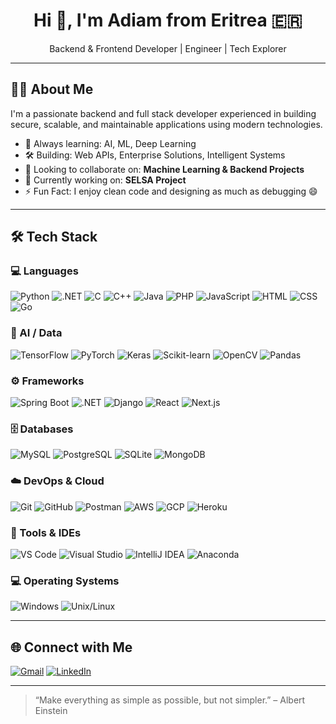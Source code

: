 <!-- GitHub Profile README.md -->

<h1 align="center">Hi 👋, I'm Adiam from Eritrea 🇪🇷</h1>
<p align="center">Backend & Frontend Developer | Engineer | Tech Explorer</p>

---

## 👨‍💻 About Me

I'm a passionate backend and full stack developer experienced in building secure, scalable, and maintainable applications using modern technologies.

- 🧠 Always learning: AI, ML, Deep Learning  
- 🛠️ Building: Web APIs, Enterprise Solutions, Intelligent Systems  
- 👯 Looking to collaborate on: **Machine Learning & Backend Projects**  
- 🔭 Currently working on: **SELSA Project**  
- ⚡ Fun Fact: I enjoy clean code and designing as much as debugging 😄  

---

## 🛠️ Tech Stack

### 💻 Languages
![Python](https://img.shields.io/badge/Python-3776AB?style=flat&logo=python&logoColor=white)
![.NET](https://img.shields.io/badge/.NET-512BD4?style=flat&logo=dotnet&logoColor=white)
![C](https://img.shields.io/badge/C-00599C?style=flat&logo=c&logoColor=white)
![C++](https://img.shields.io/badge/C++-00599C?style=flat&logo=c%2B%2B&logoColor=white)
![Java](https://img.shields.io/badge/Java-007396?style=flat&logo=java&logoColor=white)
![PHP](https://img.shields.io/badge/PHP-777BB4?style=flat&logo=php&logoColor=white)
![JavaScript](https://img.shields.io/badge/JavaScript-F7DF1E?style=flat&logo=javascript&logoColor=black)
![HTML](https://img.shields.io/badge/HTML5-E34F26?style=flat&logo=html5&logoColor=white)
![CSS](https://img.shields.io/badge/CSS3-1572B6?style=flat&logo=css3&logoColor=white)
![Go](https://img.shields.io/badge/Go-00ADD8?style=flat&logo=go&logoColor=white)

### 🧠 AI / Data
![TensorFlow](https://img.shields.io/badge/TensorFlow-FF6F00?style=flat&logo=tensorflow&logoColor=white)
![PyTorch](https://img.shields.io/badge/PyTorch-EE4C2C?style=flat&logo=pytorch&logoColor=white)
![Keras](https://img.shields.io/badge/Keras-D00000?style=flat&logo=keras&logoColor=white)
![Scikit-learn](https://img.shields.io/badge/Scikit--Learn-F7931E?style=flat&logo=scikit-learn&logoColor=white)
![OpenCV](https://img.shields.io/badge/OpenCV-5C3EE8?style=flat&logo=opencv&logoColor=white)
![Pandas](https://img.shields.io/badge/Pandas-150458?style=flat&logo=pandas&logoColor=white)

### ⚙️ Frameworks
![Spring Boot](https://img.shields.io/badge/Spring_Boot-6DB33F?style=flat&logo=spring&logoColor=white)
![.NET](https://img.shields.io/badge/.NET-512BD4?style=flat&logo=dotnet&logoColor=white)
![Django](https://img.shields.io/badge/Django-092E20?style=flat&logo=django&logoColor=white)
![React](https://img.shields.io/badge/React-20232A?style=flat&logo=react&logoColor=61DAFB)
![Next.js](https://img.shields.io/badge/Next.js-000000?style=flat&logo=nextdotjs&logoColor=white)

### 🗄️ Databases
![MySQL](https://img.shields.io/badge/MySQL-4479A1?style=flat&logo=mysql&logoColor=white)
![PostgreSQL](https://img.shields.io/badge/PostgreSQL-336791?style=flat&logo=postgresql&logoColor=white)
![SQLite](https://img.shields.io/badge/SQLite-003B57?style=flat&logo=sqlite&logoColor=white)
![MongoDB](https://img.shields.io/badge/MongoDB-47A248?style=flat&logo=mongodb&logoColor=white)

### ☁️ DevOps & Cloud
![Git](https://img.shields.io/badge/Git-F05032?style=flat&logo=git&logoColor=white)
![GitHub](https://img.shields.io/badge/GitHub-181717?style=flat&logo=github&logoColor=white)
![Postman](https://img.shields.io/badge/Postman-FF6C37?style=flat&logo=postman&logoColor=white)
![AWS](https://img.shields.io/badge/AWS-232F3E?style=flat&logo=amazon-aws&logoColor=white)
![GCP](https://img.shields.io/badge/GCP-4285F4?style=flat&logo=google-cloud&logoColor=white)
![Heroku](https://img.shields.io/badge/Heroku-430098?style=flat&logo=heroku&logoColor=white)

### 🧰 Tools & IDEs
![VS Code](https://img.shields.io/badge/VS_Code-007ACC?style=flat&logo=visual-studio-code&logoColor=white)
![Visual Studio](https://img.shields.io/badge/Visual_Studio-5C2D91?style=flat&logo=visualstudio&logoColor=white)
![IntelliJ IDEA](https://img.shields.io/badge/IntelliJ-000000?style=flat&logo=intellijidea&logoColor=white)
![Anaconda](https://img.shields.io/badge/Anaconda-44A833?style=flat&logo=anaconda&logoColor=white)

### 💻 Operating Systems
![Windows](https://img.shields.io/badge/Windows-0078D6?style=flat&logo=windows&logoColor=white)
![Unix/Linux](https://img.shields.io/badge/Unix/Linux-333333?style=flat&logo=linux&logoColor=white)

---
<!--
## 📊 GitHub Stats

<p align="center">
  <img src="https://github-readme-stats.vercel.app/api?username=adiam7&show_icons=true&theme=default" width="45%" />
  <img src="https://github-readme-streak-stats.herokuapp.com/?user=adiam7&theme=default" width="45%" />
</p>

-->

## 🌐 Connect with Me

[![Gmail](https://img.shields.io/badge/Gmail-D14836?style=flat&logo=gmail&logoColor=white)](mailto:adiam.09me@gmail.com)
[![LinkedIn](https://img.shields.io/badge/LinkedIn-0077B5?style=flat&logo=linkedin&logoColor=white)](https://linkedin.com/in/adiam-015004231)

---

> “Make everything as simple as possible, but not simpler.” – Albert Einstein
